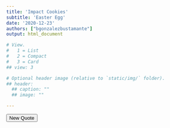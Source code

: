 ```yaml
---
title: 'Impact Cookies'
subtitle: 'Easter Egg'
date: '2020-12-23'
authors: ["bgonzalezbustamante"]
output: html_document

# View.
#   1 = List
#   2 = Compact
#   3 = Card
## view: 3

# Optional header image (relative to `static/img/` folder).
## header:
  ## caption: ""
  ## image: ""

---
```


<div id="quoteDisplay">
</div>
<button onclick="newQuote()">New Quote</button>

<script scr="https://bgonzalezbustamante.com/files/javascript.js"></script>
